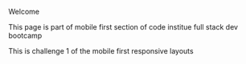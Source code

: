 Welcome

This page is part of mobile first section of code institue full stack dev bootcamp

This is challenge 1 of the mobile first responsive layouts